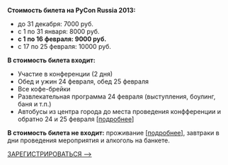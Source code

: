 <b>Стоимость билета на PyCon Russia 2013:</b>

* до 31 декабря: 7000 руб.
* с 1 по 31 января: 8000 руб.
* <b>с 1 по 16 февраля: 9000 руб.</b>
* с 17 по 25 февраля: 10000 руб.

<b>В стоимость билета входит:</b>

- Участие в конференции (2 дня)
- Обед и ужин 24 февраля, обед 25 февраля   
- Все кофе-брейки   
- Развлекательная программа 24 февраля (выступления, боулинг, баня и т.п.)
- Автобусы из центра города до места проведения конфференции и обратно 24 и 25 февраля [[подробнее](http://pycon.ru/participation/venue/)]

<b>В стоимость билета не входит:</b>  проживание [[подробнее](http://pycon.ru/participation/hotels/)], завтраки в дни проведения мероприятия и алкоголь на банкете. 

[ЗАРЕГИСТРИРОВАТЬСЯ -->](http://pycon.ru/register/)
